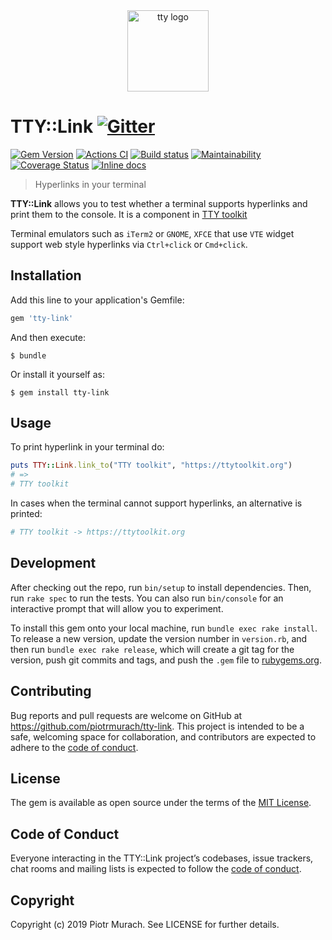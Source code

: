 <div align="center">
  <a href="https://ttytoolkit.org"><img width="130" src="https://github.com/piotrmurach/tty/raw/master/images/tty.png" alt="tty logo" /></a>
</div>

# TTY::Link [![Gitter](https://badges.gitter.im/Join%20Chat.svg)][gitter]

[![Gem Version](https://badge.fury.io/rb/tty-link.svg)][gem]
[![Actions CI](https://github.com/piotrmurach/tty-link/workflows/CI/badge.svg?branch=master)][gh_actions_ci]
[![Build status](https://ci.appveyor.com/api/projects/status/4vb3w6wmr9w9vfp7?svg=true)][appveyor]
[![Maintainability](https://api.codeclimate.com/v1/badges/3f8c368617c464238bf9/maintainability)][codeclimate]
[![Coverage Status](https://coveralls.io/repos/github/piotrmurach/tty-link/badge.svg)][coverage]
[![Inline docs](https://inch-ci.org/github/piotrmurach/tty-link.svg?branch=master)][inchpages]

[gitter]: https://gitter.im/piotrmurach/tty
[gem]: https://badge.fury.io/rb/tty-link
[gh_actions_ci]: https://github.com/piotrmurach/tty-link/actions?query=workflow%3ACI
[appveyor]: https://ci.appveyor.com/project/piotrmurach/tty-link
[codeclimate]: https://codeclimate.com/github/piotrmurach/tty-link/maintainability
[coverage]: https://coveralls.io/github/piotrmurach/tty-link
[inchpages]: https://inch-ci.org/github/piotrmurach/tty-link

> Hyperlinks in your terminal

**TTY::Link** allows you to test whether a terminal supports hyperlinks and print them to the console. It is a component in [TTY toolkit](https://github.com/piotrmurach/tty)

Terminal emulators such as `iTerm2` or `GNOME`, `XFCE` that use `VTE` widget support web style hyperlinks via `Ctrl+click` or `Cmd+click`.

## Installation

Add this line to your application's Gemfile:

```ruby
gem 'tty-link'
```

And then execute:

    $ bundle

Or install it yourself as:

    $ gem install tty-link

## Usage

To print hyperlink in your terminal do:

```ruby
puts TTY::Link.link_to("TTY toolkit", "https://ttytoolkit.org")
# =>
# TTY toolkit
```

In cases when the terminal cannot support hyperlinks, an alternative is printed:

```ruby
# TTY toolkit -> https://ttytoolkit.org
```

## Development

After checking out the repo, run `bin/setup` to install dependencies. Then, run `rake spec` to run the tests. You can also run `bin/console` for an interactive prompt that will allow you to experiment.

To install this gem onto your local machine, run `bundle exec rake install`. To release a new version, update the version number in `version.rb`, and then run `bundle exec rake release`, which will create a git tag for the version, push git commits and tags, and push the `.gem` file to [rubygems.org](https://rubygems.org).

## Contributing

Bug reports and pull requests are welcome on GitHub at https://github.com/piotrmurach/tty-link. This project is intended to be a safe, welcoming space for collaboration, and contributors are expected to adhere to the [code of conduct](https://github.com/piotrmurach/tty-link/blob/master/CODE_OF_CONDUCT.md).

## License

The gem is available as open source under the terms of the [MIT License](https://opensource.org/licenses/MIT).

## Code of Conduct

Everyone interacting in the TTY::Link project’s codebases, issue trackers, chat rooms and mailing lists is expected to follow the [code of conduct](https://github.com/piotrmurach/tty-link/blob/master/CODE_OF_CONDUCT.md).

## Copyright

Copyright (c) 2019 Piotr Murach. See LICENSE for further details.
